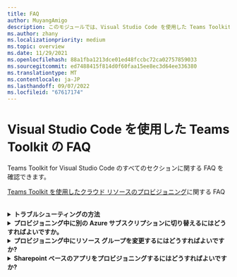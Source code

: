 ```yaml
---
title: FAQ
author: MuyangAmigo
description: このモジュールでは、Visual Studio Code を使用した Teams Toolkit の FAQ を参照してください
ms.author: zhany
ms.localizationpriority: medium
ms.topic: overview
ms.date: 11/29/2021
ms.openlocfilehash: 88a1fba1213dce01ed48fccbc72ca02757859033
ms.sourcegitcommit: ed7488415f814d0f60faa15ee8ec3d64ee336380
ms.translationtype: MT
ms.contentlocale: ja-JP
ms.lasthandoff: 09/07/2022
ms.locfileid: "67617174"
---
```

# <a name="faq-for-teams-toolkit-using-visual-studio-code"></a>Visual Studio Code を使用した Teams Toolkit の FAQ

Teams Toolkit for Visual Studio Code のすべてのセクションに関する FAQ を確認できます。

[Teams Toolkit を使用したクラウド リソースのプロビジョニング](provision.md)に関する FAQ

<br>

<details>

<summary><b>トラブルシューティングの方法</b></summary>

Visual Studio Code で Teams Toolkit でエラーが発生した場合は、エラー通知で **[ヘルプの取得** ] を選択して関連ドキュメントに移動できます。 TeamsFx CLI を使用している場合は、ヘルプ ドキュメントを指すハイパーリンクがエラー メッセージの最後に表示されます。 [プロビジョニング ヘルプ ドキュメント](https://aka.ms/teamsfx-arm-help) を直接表示することもできます。

<br>

</details>

<details>

<summary><b>プロビジョニング中に別の Azure サブスクリプションに切り替えるにはどうすればよいですか。</b></summary>

1. 現在のアカウントでサブスクリプションを切り替えるか、ログアウトして新しいサブスクリプションを選択します。
2. 現在の環境を既にプロビジョニングしている場合は、ARM がリソースの移動をサポートしていないため、新しい環境を作成し、プロビジョニングを実行する必要があります。
3. 現在の環境をプロビジョニングしていない場合は、プロビジョニングを直接トリガーできます。

<br>

</details>

<details>

<summary><b>プロビジョニング中にリソース グループを変更するにはどうすればよいですか?</b></summary>

プロビジョニングの前に、新しいリソース グループを作成するか、既存のリソース グループを使用するかを確認するメッセージが表示されます。 新しいリソース グループ名を指定するか、この手順で既存のリソース グループ名を選択できます。

<br>

</details>

<details>

<summary><b>Sharepoint ベースのアプリをプロビジョニングするにはどうすればよいですか?</b></summary>

[SharePoint ベースのアプリのプロビジョニングに](/microsoftteams/platform/sbs-gs-spfx?tabs=vscode%2Cviscode&tutorial-step=4)従うことができます。

> [!NOTE]
> 現時点では、Teams Toolkit を使用して SharePoint フレームワークを使用して Teams アプリを構築しても、Azure と直接統合することはできません。ドキュメント内のコンテンツは SPFx ベースのアプリには適用されません。

<br>

</details>
